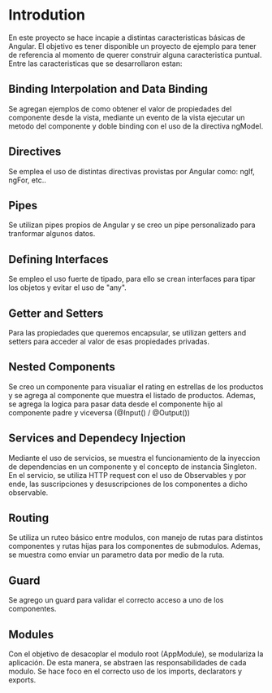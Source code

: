 # Introdution
En este proyecto se hace incapie a distintas caracteristicas básicas de Angular. El objetivo es tener disponible un proyecto de ejemplo para tener de referencia al momento de querer construir alguna caracteristica puntual. Entre las caracteristicas que se desarrollaron estan:

## Binding Interpolation and Data Binding
Se agregan ejemplos de como obtener el valor de propiedades del componente desde la vista, mediante un evento de la vista ejecutar un metodo del componente y doble binding con el uso de la directiva ngModel.

## Directives
Se emplea el uso de distintas directivas provistas por Angular como: ngIf, ngFor, etc..

## Pipes
Se utilizan pipes propios de Angular y se creo un pipe personalizado para tranformar algunos datos.

## Defining Interfaces
Se empleo el uso fuerte de tipado, para ello se crean interfaces para tipar los objetos y evitar el uso de "any".

## Getter and Setters
Para las propiedades que queremos encapsular, se utilizan getters and setters para acceder al valor de esas propiedades privadas.

## Nested Components
Se creo un componente para visualiar el rating en estrellas de los productos y se agrega al componente que muestra el listado de productos. Ademas, se agrega la logica para pasar data desde el componente hijo al componente padre y viceversa (@Input() / @Output())

## Services and Dependecy Injection
Mediante el uso de servicios, se muestra el funcionamiento de la inyeccion de dependencias en un componente y el concepto de instancia Singleton. En el servicio, se utiliza HTTP request con el uso de Observables y por ende, las suscripciones y desuscripciones de los componentes a dicho observable. 

## Routing 
Se utiliza un ruteo básico entre modulos, con manejo de rutas para distintos componentes y rutas hijas para los componentes de submodulos. Ademas, se muestra como enviar un parametro data por medio de la ruta.

## Guard
Se agrego un guard para validar el correcto acceso a uno de los componentes.

## Modules
Con el objetivo de desacoplar el modulo root (AppModule), se modulariza la aplicación. De esta manera, se abstraen las responsabilidades de cada modulo. Se hace foco en el correcto uso de los imports, declarators y exports.  




